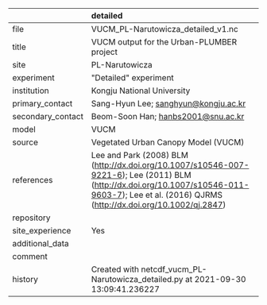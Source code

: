 |                   | detailed                                                                                                                                                                                         |
|:------------------|:-------------------------------------------------------------------------------------------------------------------------------------------------------------------------------------------------|
| file              | VUCM_PL-Narutowicza_detailed_v1.nc                                                                                                                                                               |
| title             | VUCM output for the Urban-PLUMBER project                                                                                                                                                        |
| site              | PL-Narutowicza                                                                                                                                                                                   |
| experiment        | "Detailed" experiment                                                                                                                                                                            |
| institution       | Kongju National University                                                                                                                                                                       |
| primary_contact   | Sang-Hyun Lee; sanghyun@kongju.ac.kr                                                                                                                                                             |
| secondary_contact | Beom-Soon Han; hanbs2001@snu.ac.kr                                                                                                                                                               |
| model             | VUCM                                                                                                                                                                                             |
| source            | Vegetated Urban Canopy Model (VUCM)                                                                                                                                                              |
| references        | Lee and Park (2008) BLM (http://dx.doi.org/10.1007/s10546-007-9221-6); Lee (2011) BLM (http://dx.doi.org/10.1007/s10546-011-9603-7); Lee et al. (2016) QJRMS (http://dx.doi.org/10.1002/qj.2847) |
| repository        |                                                                                                                                                                                                  |
| site_experience   | Yes                                                                                                                                                                                              |
| additional_data   |                                                                                                                                                                                                  |
| comment           |                                                                                                                                                                                                  |
| history           | Created with netcdf_vucm_PL-Narutowicza_detailed.py at 2021-09-30 13:09:41.236227                                                                                                                |
